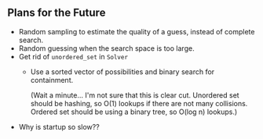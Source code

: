 
## Plans for the Future

* Random sampling to estimate the quality of a guess, instead of complete search.
* Random guessing when the search space is too large.
* Get rid of `unordered_set` in `Solver`
  * Use a sorted vector of possibilities and binary search for containment.
  
    (Wait a minute... I'm not sure that this is clear cut. Unordered set should be 
    hashing, so O(1) lookups if there are not many collisions. Ordered set
    should be using a binary tree, so O(log n) lookups.)
* Why is startup so slow??

